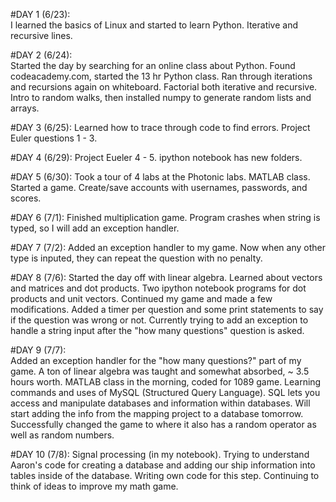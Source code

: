 
#DAY 1 (6/23):  
I learned the basics of Linux and started to learn Python.  Iterative and recursive lines.  

#DAY 2 (6/24):  
Started the day by searching for an online class about Python.  Found codeacademy.com, started the 13 hr Python class.  Ran through iterations and recursions again on whiteboard.  Factorial both iterative and recursive.  Intro to random walks, then installed numpy to generate random lists and arrays.

#DAY 3 (6/25): 
Learned how to trace through code to find errors. Project Euler questions 1 - 3.

#DAY 4 (6/29): 
Project Eueler 4 - 5.  ipython notebook has new folders.

#DAY 5 (6/30):
Took a tour of 4 labs at the Photonic labs.  MATLAB class.  Started a game.  Create/save accounts with usernames, passwords, and scores.

#DAY 6 (7/1):
Finished multiplication game.  Program crashes when string is typed, so I will add an exception handler.

#DAY 7 (7/2):
Added an exception handler to my game.  Now when any other type is inputed, they can repeat the question with no penalty.

#DAY 8 (7/6):
Started the day off with linear algebra.  Learned about vectors and matrices and dot products.  Two ipython notebook programs for dot products and unit vectors.  Continued my game and made a few modifications.  Added a timer per question and some print statements to say if the question was wrong or not.  Currently trying to add an exception to handle a string input after the "how many questions" question is asked.

#DAY 9 (7/7):  
Added an exception handler for the "how many questions?" part of my game.  A ton of linear algebra was taught and somewhat absorbed, ~ 3.5 hours worth.  MATLAB class in the morning, coded for 1089 game.  Learning commands and uses of MySQL (Structured Query Language).  SQL lets you access and manipulate databases and information within databases.  Will start adding the info from the mapping project to a database tomorrow. Successfully changed the game to where it also has a random operator as well as random numbers.  

#DAY 10 (7/8):
Signal processing (in my notebook).  Trying to understand Aaron's code for creating a database and adding our ship information into tables inside of the database.  Writing own code for this step.  Continuing to think of ideas to improve my math game.

